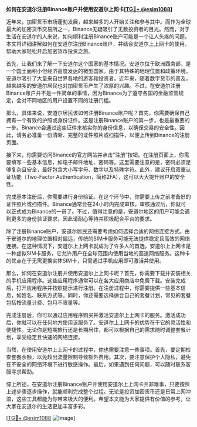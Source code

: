 **如何在安道尔注册Binance账户并使用安道尔上网卡[[TG💪+ @esim1088](https://t.me/s/esim1088)]**

近年来，加密货币市场蓬勃发展，越来越多的人开始关注和参与其中。而作为全球最大的加密货币交易所之一，Binance无疑吸引了无数投资者的目光。然而，对于生活在安道尔的人来说，如何顺利注册Binance账户可能是一个让人头疼的问题。本文将详细讲解如何在安道尔注册Binance账户，并结合安道尔上上网卡的使用，帮助大家轻松开启加密货币投资之旅。

首先，让我们来了解一下安道尔这个国家的基本情况。安道尔位于欧洲西南部，是一个国土面积小但经济高度发达的微型国家。由于其特殊的地理位置和政策环境，安道尔吸引了大量来自世界各地的游客和投资者。近年来，随着数字货币的普及，越来越多的安道尔居民也对加密货币产生了浓厚的兴趣。不过，在安道尔注册Binance账户并不是一件简单的事情，因为Binance为了遵守各国的金融监管规定，会对不同地区的用户设置不同的注册门槛。

那么，具体来说，安道尔居民该如何注册Binance账户呢？首先，你需要确保自己拥有一个有效的护照或身份证件。这是注册Binance账户的第一步，也是最重要的一步。Binance会通过这些证件来核实你的身份信息，以确保交易的安全性。因此，请务必准备一份清晰、完整的证件照片或扫描件，以便上传到Binance的注册页面。

接下来，你需要访问Binance的官方网站并点击“注册”按钮。在注册页面上，你需要填写一些基本信息，如电子邮件地址、密码等。这里需要注意的是，密码必须足够复杂且安全，最好包含大小写字母、数字以及特殊字符。此外，建议开启双重认证功能（Two-Factor Authentication，简称2FA），这可以大大提升账户的安全性。

完成基本注册后，你需要进行身份验证。在这个环节中，你需要上传之前准备好的证件照片或扫描件。Binance通常会在24小时内完成审核，审核通过后，你就可以正式成为Binance的一员了。不过，值得注意的是，安道尔地区的用户可能会遇到更多的身份验证要求，因此请耐心等待并积极配合平台的要求。

除了注册Binance账户，安道尔居民还需要考虑如何选择合适的网络连接方式。由于安道尔的地理位置相对偏远，传统的SIM卡服务可能无法提供稳定且高效的网络连接。在这种情况下，安道尔上上网卡就成为了许多人的首选。安道尔上上网卡是一种虚拟SIM卡服务，它允许用户在全球范围内使用当地的高速网络服务。这种卡的优点在于无需更换实体SIM卡，只需通过手机应用即可激活并使用。

那么，如何在安道尔注册并使用安道尔上上网卡呢？首先，你需要下载并安装相关的手机应用程序。这些应用程序通常可以在各大应用商店中免费下载。安装完成后，打开应用程序并按照提示进行注册。在注册过程中，你需要提供一些基本信息，如姓名、联系方式等。同时，你还需要选择适合自己的套餐计划，常见的套餐包括按流量计费、包月不限量等。

完成注册后，你可以通过应用程序购买并激活安道尔上上网卡的服务。激活成功后，你就可以在任何地方使用该服务了。安道尔上上网卡的优势在于它的灵活性和便捷性。无论你是短期旅行还是长期居住，都可以根据自己的需求随时调整套餐计划，享受稳定且快速的网络连接。

当然，在使用安道尔上上网卡的过程中，你也需要注意一些事项。首先，要定期检查套餐余额，以免超出流量限制导致额外费用。其次，要注意保护个人隐私，避免在不安全的网络环境下进行敏感操作。最后，如果遇到任何问题，可以随时联系客服寻求帮助。

综上所述，在安道尔注册Binance账户并使用安道尔上上网卡并非难事，只要按照上述步骤逐步操作，就能顺利完成整个过程。无论是投资加密货币还是日常上网冲浪，这些工具都能为你带来极大的便利。希望本文能为大家提供有价值的参考，让大家在安道尔的生活更加丰富多彩。

[[TG💪+ @esim1088](https://t.me/s/esim1088) ![Image](https://i.postimg.cc/4NQfJmqS/Snipaste-2025-05-13-00-14-12.png)]